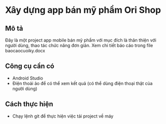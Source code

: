 # Xây dựng app bán mỹ phẩm Ori Shop

## Mô tả

Đây là một project app mobile bán mỹ phẩm với mục đích là thân thiện với người dùng, thao tác chức năng đơn giản.
Xem chi tiết báo cáo trong file baocaocuoiky.docx

## Công cụ cần có
- Android Studio
- Điện thoải ảo để có thể xem kết quả (có thể dùng điện thoại thật của người dùng)

## Cách thực hiện
- Chạy lệnh git để thực hiện việc tải project về máy




